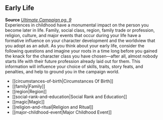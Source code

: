 ## Early Life

**Source** [_Ultimate Campaign pg. 9_](http://paizo.com/products/btpy8x64?Pathfinder-Roleplaying-Game-Ultimate-Campaign)  
Experiences in childhood have a monumental impact on the person you become later in life. Family, social class, region, family trade or profession, religion, culture, and major events that occur during your life have a formative influence on your character development and the worldview that you adopt as an adult. As you think about your early life, consider the following questions and imagine your roots in a time long before you gained the knack for the character class you have chosen—after all, almost nobody starts life with their future profession already laid out for them. This information will influence your choice of skills, traits, story feats, and penalties, and help to ground you in the campaign world.

- [[circumstances-of-birth|Circumstances Of Birth]]
- [[family|Family]]
- [[region|Region]]
- [[social-rank-and-education|Social Rank and Education]]
- [[magic|Magic]]
- [[religion-and-ritual|Religion and Ritual]]
- [[major-childhood-event|Major Childhood Event]]
